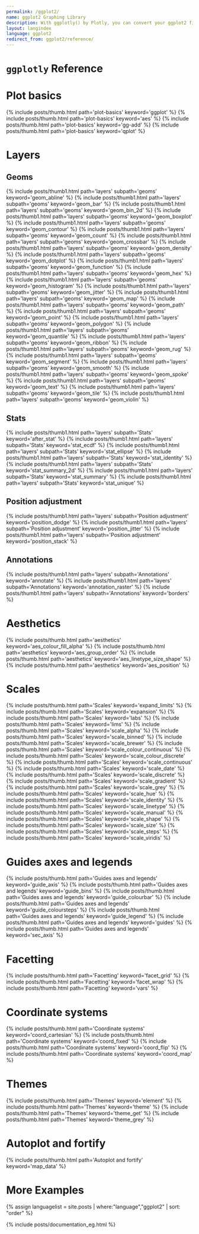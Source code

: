```yaml
---
permalink: /ggplot2/
name: ggplot2 Graphing Library
description: With ggplotly() by Plotly, you can convert your ggplot2 figures into interactive ones powered by plotly.js, ready for embedding into Dash applications.
layout: langindex
language: ggplot2
redirect_from: ggplot2/reference/
---
```


<h1 class="gg-mega"><code>ggplotly</code> Reference</h1>

<h1 class="gg-big">Plot basics</h2>

{% include posts/thumb.html path='plot-basics' keyword='ggplot' %}
{% include posts/thumb.html path='plot-basics' keyword='aes' %}
{% include posts/thumb.html path='plot-basics' keyword='gg-add' %}
{% include posts/thumb.html path='plot-basics' keyword='qplot' %}

<h1 class="gg-big">Layers</h2>
<h2 class="gg-sub">Geoms</h3>
{% include posts/thumb1.html path='layers' subpath='geoms' keyword='geom_abline' %}
{% include posts/thumb1.html path='layers' subpath='geoms' keyword='geom_bar' %}
{% include posts/thumb1.html path='layers' subpath='geoms' keyword='geom_bin_2d' %}
{% include posts/thumb1.html path='layers' subpath='geoms' keyword='geom_boxplot' %}
{% include posts/thumb1.html path='layers' subpath='geoms' keyword='geom_contour' %}
{% include posts/thumb1.html path='layers' subpath='geoms' keyword='geom_count' %}
{% include posts/thumb1.html path='layers' subpath='geoms' keyword='geom_crossbar' %}
{% include posts/thumb1.html path='layers' subpath='geoms' keyword='geom_density' %}
{% include posts/thumb1.html path='layers' subpath='geoms' keyword='geom_dotplot' %}
{% include posts/thumb1.html path='layers' subpath='geoms' keyword='geom_function' %}
{% include posts/thumb1.html path='layers' subpath='geoms' keyword='geom_hex' %}
{% include posts/thumb1.html path='layers' subpath='geoms' keyword='geom_histogram' %}
{% include posts/thumb1.html path='layers' subpath='geoms' keyword='geom_jitter' %}
{% include posts/thumb1.html path='layers' subpath='geoms' keyword='geom_map' %}
{% include posts/thumb1.html path='layers' subpath='geoms' keyword='geom_path' %}
{% include posts/thumb1.html path='layers' subpath='geoms' keyword='geom_point' %}
{% include posts/thumb1.html path='layers' subpath='geoms' keyword='geom_polygon' %}
{% include posts/thumb1.html path='layers' subpath='geoms' keyword='geom_quantile' %}
{% include posts/thumb1.html path='layers' subpath='geoms' keyword='geom_ribbon' %}
{% include posts/thumb1.html path='layers' subpath='geoms' keyword='geom_rug' %}
{% include posts/thumb1.html path='layers' subpath='geoms' keyword='geom_segment' %}
{% include posts/thumb1.html path='layers' subpath='geoms' keyword='geom_smooth' %}
{% include posts/thumb1.html path='layers' subpath='geoms' keyword='geom_spoke' %}
{% include posts/thumb1.html path='layers' subpath='geoms' keyword='geom_text' %}
{% include posts/thumb1.html path='layers' subpath='geoms' keyword='geom_tile' %}
{% include posts/thumb1.html path='layers' subpath='geoms' keyword='geom_violin' %}

<h2 class="gg-sub">Stats</h3>
{% include posts/thumb1.html path='layers' subpath='Stats' keyword='after_stat' %}
{% include posts/thumb1.html path='layers' subpath='Stats' keyword='stat_ecdf' %}
{% include posts/thumb1.html path='layers' subpath='Stats' keyword='stat_ellipse' %}
{% include posts/thumb1.html path='layers' subpath='Stats' keyword='stat_identity' %}
{% include posts/thumb1.html path='layers' subpath='Stats' keyword='stat_summary_2d' %}
{% include posts/thumb1.html path='layers' subpath='Stats' keyword='stat_summary' %}
{% include posts/thumb1.html path='layers' subpath='Stats' keyword='stat_unique' %}

<h2 class="gg-sub">Position adjustment</h3>
{% include posts/thumb1.html path='layers' subpath='Position adjustment' keyword='position_dodge' %}
{% include posts/thumb1.html path='layers' subpath='Position adjustment' keyword='position_jitter' %}
{% include posts/thumb1.html path='layers' subpath='Position adjustment' keyword='position_stack' %}

<h2 class="gg-sub">Annotations</h3>
{% include posts/thumb1.html path='layers' subpath='Annotations' keyword='annotate' %}
{% include posts/thumb1.html path='layers' subpath='Annotations' keyword='annotation_raster' %}
{% include posts/thumb1.html path='layers' subpath='Annotations' keyword='borders' %}

<h1 class="gg-big">Aesthetics</h2>
{% include posts/thumb.html path='aesthetics' keyword='aes_colour_fill_alpha' %}
{% include posts/thumb.html path='aesthetics' keyword='aes_group_order' %}
{% include posts/thumb.html path='aesthetics' keyword='aes_linetype_size_shape' %}
{% include posts/thumb.html path='aesthetics' keyword='aes_position' %}

<h1 class="gg-big">Scales</h2>
{% include posts/thumb.html path='Scales' keyword='expand_limits' %}
{% include posts/thumb.html path='Scales' keyword='expansion' %}
{% include posts/thumb.html path='Scales' keyword='labs' %}
{% include posts/thumb.html path='Scales' keyword='lims' %}
{% include posts/thumb.html path='Scales' keyword='scale_alpha' %}
{% include posts/thumb.html path='Scales' keyword='scale_binned' %}
{% include posts/thumb.html path='Scales' keyword='scale_brewer' %}
{% include posts/thumb.html path='Scales' keyword='scale_colour_continuous' %}
{% include posts/thumb.html path='Scales' keyword='scale_colour_discrete' %}
{% include posts/thumb.html path='Scales' keyword='scale_continuous' %}
{% include posts/thumb.html path='Scales' keyword='scale_date' %}
{% include posts/thumb.html path='Scales' keyword='scale_discrete' %}
{% include posts/thumb.html path='Scales' keyword='scale_gradient' %}
{% include posts/thumb.html path='Scales' keyword='scale_grey' %}
{% include posts/thumb.html path='Scales' keyword='scale_hue' %}
{% include posts/thumb.html path='Scales' keyword='scale_identity' %}
{% include posts/thumb.html path='Scales' keyword='scale_linetype' %}
{% include posts/thumb.html path='Scales' keyword='scale_manual' %}
{% include posts/thumb.html path='Scales' keyword='scale_shape' %}
{% include posts/thumb.html path='Scales' keyword='scale_size' %}
{% include posts/thumb.html path='Scales' keyword='scale_steps' %}
{% include posts/thumb.html path='Scales' keyword='scale_viridis' %}

<h1 class="gg-big">Guides axes and legends</h2>
{% include posts/thumb.html path='Guides axes and legends' keyword='guide_axis' %}
{% include posts/thumb.html path='Guides axes and legends' keyword='guide_bins' %}
{% include posts/thumb.html path='Guides axes and legends' keyword='guide_colourbar' %}
{% include posts/thumb.html path='Guides axes and legends' keyword='guide_coloursteps' %}
{% include posts/thumb.html path='Guides axes and legends' keyword='guide_legend' %}
{% include posts/thumb.html path='Guides axes and legends' keyword='guides' %}
{% include posts/thumb.html path='Guides axes and legends' keyword='sec_axis' %}

<h1 class="gg-big">Facetting</h2>
{% include posts/thumb.html path='Facetting' keyword='facet_grid' %}
{% include posts/thumb.html path='Facetting' keyword='facet_wrap' %}
{% include posts/thumb.html path='Facetting' keyword='vars' %}

<h1 class="gg-big">Coordinate systems</h2>
{% include posts/thumb.html path='Coordinate systems' keyword='coord_cartesian' %}
{% include posts/thumb.html path='Coordinate systems' keyword='coord_fixed' %}
{% include posts/thumb.html path='Coordinate systems' keyword='coord_flip' %}
{% include posts/thumb.html path='Coordinate systems' keyword='coord_map' %}

<h1 class="gg-big">Themes</h2>
{% include posts/thumb.html path='Themes' keyword='element' %}
{% include posts/thumb.html path='Themes' keyword='theme' %}
{% include posts/thumb.html path='Themes' keyword='theme_get' %}
{% include posts/thumb.html path='Themes' keyword='theme_grey' %}

<h1 class="gg-big">Autoplot and fortify</h2>
{% include posts/thumb.html path='Autoplot and fortify' keyword='map_data' %}

<h1 class="gg-mega">More Examples</h1>

{% assign languagelist = site.posts | where:"language","ggplot2"  | sort: "order"  %}

{% include posts/documentation_eg.html %}
